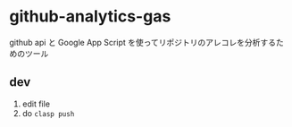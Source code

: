 # github-analytics-gas

github api と Google App Script を使ってリポジトリのアレコレを分析するためのツール

## dev
1. edit file
2. do `clasp push`
